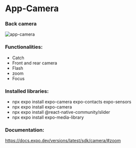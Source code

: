 # App-Camera

### Back camera

![app-camera](https://github.com/felipesllopes/App-Camera/assets/99768939/577d367a-d806-4cc0-b9ba-ba2432bff0d3)

### Functionalities:

- Catch
- Front and rear camera
- Flash
- zoom
- Focus

### Installed libraries:

- npx expo install expo-camera expo-contacts expo-sensors
- npx expo install expo-camera
- npx expo install @react-native-community/slider 
- npx expo install expo-media-library

### Documentation:

https://docs.expo.dev/versions/latest/sdk/camera/#zoom
